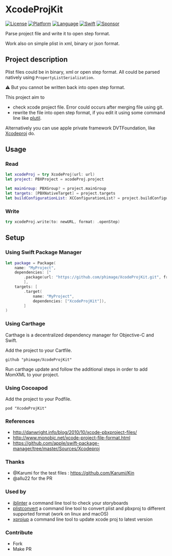 # XcodeProjKit

[![License](https://img.shields.io/badge/license-MIT-blue.svg?style=flat)](http://mit-license.org)
[![Platform](http://img.shields.io/badge/platform-macOS_Linux-lightgrey.svg?style=flat)](https://developer.apple.com/resources/)
[![Language](http://img.shields.io/badge/language-swift-orange.svg?style=flat)](https://developer.apple.com/swift)
[![Swift](https://github.com/phimage/XcodeProjKit/actions/workflows/swift.yml/badge.svg)](https://github.com/phimage/XcodeProjKit/actions/workflows/swift.yml)
[![Sponsor](https://img.shields.io/badge/Sponsor-%F0%9F%A7%A1-white.svg?style=flat)](https://github.com/sponsors/phimage)

Parse project file and write it to open step format.

Work also on simple plist in xml, binary or json format.

## Project description

Plist files could be in binary, xml or open step format. All could be parsed natively using `PropertyListSerialization`.

:warning: But you cannot be written back into open step format.

This project aim to
- check xcode project file. Error could occurs after merging file using git.
- rewrite the file into open step format, if you edit it using some command line like [plutil](https://developer.apple.com/legacy/library/documentation/Darwin/Reference/ManPages/man1/plutil.1.html).

Alternatively you can use apple private framework DVTFoundation, like [Xcodeproj](https://github.com/CocoaPods/Xcodeproj) do.

## Usage

### Read

```swift
let xcodeProj = try XcodeProj(url: url)
let project: PBXProject = xcodeProj.project

let mainGroup: PBXGroup? = project.mainGroup
let targets: [PBXNativeTarget] = project.targets
let buildConfigurationList: XCConfigurationList? = project.buildConfigurationList
```

### Write

```swift
try xcodeProj.write(to: newURL, format: .openStep)
```

## Setup

### Using Swift Package Manager

```swift
let package = Package(
    name: "MyProject",
    dependencies: ["
        .package(url: "https://github.com/phimage/XcodeProjKit.git", from: "3.0.0"),
        ],
    targets: [
        .target(
            name: "MyProject",
            dependencies: ["XcodeProjKit"]),
        ]
)
```

### Using Carthage

Carthage is a decentralized dependency manager for Objective-C and Swift.

Add the project to your Cartfile.
```
github "phimage/XcodeProjKit"
```
Run carthage update and follow the additional steps in order to add MomXML to your project.

### Using Cocoapod

Add the project to your Podfile.
```
pod "XcodeProjKit"
```

### References

- http://danwright.info/blog/2010/10/xcode-pbxproject-files/
- http://www.monobjc.net/xcode-project-file-format.html
- https://github.com/apple/swift-package-manager/tree/master/Sources/Xcodeproj

### Thanks

- @Karumi for the test files : https://github.com/Karumi/Kin
- @allu22 for the PR

### Used by

- [iblinter](https://github.com/IBDecodable/IBLinter) a command line tool to check your storyboards
- [plistconvert](https://github.com/phimage/plistconvert) a command line tool to convert plist and pbxproj to different supported format (work on linux and macOS)
- [xprojup](https://github.com/phimage/xprojup) a command line tool to update xcode proj to latest version

### Contribute
- Fork
- Make PR
